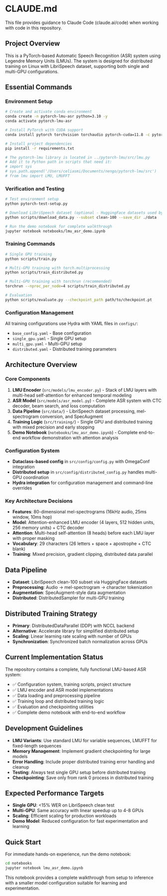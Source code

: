 # CLAUDE.md

This file provides guidance to Claude Code (claude.ai/code) when working with code in this repository.

## Project Overview

This is a PyTorch-based Automatic Speech Recognition (ASR) system using Legendre Memory Units (LMUs). The system is designed for distributed training on Linux with LibriSpeech dataset, supporting both single and multi-GPU configurations.

## Essential Commands

### Environment Setup
```bash
# Create and activate conda environment
conda create -n pytorch-lmu-asr python=3.10 -y
conda activate pytorch-lmu-asr

# Install PyTorch with CUDA support
conda install pytorch torchvision torchaudio pytorch-cuda=11.8 -c pytorch -c nvidia

# Install project dependencies
pip install -r requirements.txt

# The pytorch-lmu library is located in ../pytorch-lmu/src/lmu.py
# Add it to Python path in scripts that need it:
# import sys
# sys.path.append('/Users/celiasmi/Documents/nengo/pytorch-lmu/src')
# from lmu import LMU, LMUFFT
```

### Verification and Testing
```bash
# Test environment setup
python pytorch-test-setup.py

# Download LibriSpeech dataset (optional - HuggingFace datasets used by default)
python scripts/download_data.py --subset clean-100 --save_dir ./data

# Run the demo notebook for complete walkthrough
jupyter notebook notebooks/lmu_asr_demo.ipynb
```

### Training Commands
```bash
# Single GPU training
python scripts/train.py

# Multi-GPU training with torch.multiprocessing
python scripts/train_distributed.py

# Multi-GPU training with torchrun (recommended)
torchrun --nproc_per_node=4 scripts/train_distributed.py

# Evaluation
python scripts/evaluate.py --checkpoint_path path/to/checkpoint.pt
```

### Configuration Management
All training configurations use Hydra with YAML files in `configs/`:
- `base_config.yaml` - Base configuration
- `single_gpu.yaml` - Single GPU setup
- `multi_gpu.yaml` - Multi-GPU setup
- `distributed.yaml` - Distributed training parameters

## Architecture Overview

### Core Components
1. **LMU Encoder** (`src/models/lmu_encoder.py`) - Stack of LMU layers with multi-head self-attention for enhanced temporal modeling
2. **ASR Model** (`src/models/asr_model.py`) - Complete ASR system with CTC decoder, beam search, and loss computation
3. **Data Pipeline** (`src/data/`) - LibriSpeech dataset processing, mel-spectrogram conversion, and SpecAugment
4. **Training Logic** (`src/training/`) - Single GPU and distributed training with mixed precision and early stopping
5. **Demo Notebook** (`notebooks/lmu_asr_demo.ipynb`) - Complete end-to-end workflow demonstration with attention analysis

### Configuration System
- **Dataclass-based config** in `src/config/config.py` with OmegaConf integration
- **Distributed setup** in `src/config/distributed_config.py` handles multi-GPU coordination
- **Hydra integration** for configuration management and command-line overrides

### Key Architecture Decisions
- **Features**: 80-dimensional mel-spectrograms (16kHz audio, 25ms window, 10ms hop)
- **Model**: Attention-enhanced LMU encoder (4 layers, 512 hidden units, 256 memory units) + CTC decoder
- **Attention**: Multi-head self-attention (8 heads) before each LMU layer with proper masking
- **Vocabulary**: 29 characters (26 letters + space + apostrophe + CTC blank)
- **Training**: Mixed precision, gradient clipping, distributed data parallel

## Data Pipeline
- **Dataset**: LibriSpeech clean-100 subset via HuggingFace datasets
- **Preprocessing**: Audio → mel-spectrogram → character tokenization
- **Augmentation**: SpecAugment-style data augmentation
- **Distributed**: DistributedSampler for multi-GPU training

## Distributed Training Strategy
- **Primary**: DistributedDataParallel (DDP) with NCCL backend
- **Alternative**: Accelerate library for simplified distributed setup
- **Scaling**: Linear learning rate scaling with number of GPUs
- **Synchronization**: Synchronized batch normalization across GPUs

## Current Implementation Status
The repository contains a complete, fully functional LMU-based ASR system:
- ✅ Configuration system, training scripts, project structure
- ✅ LMU encoder and ASR model implementations
- ✅ Data loading and preprocessing pipeline
- ✅ Training loop and distributed training logic
- ✅ Evaluation and checkpointing utilities
- ✅ Complete demo notebook with end-to-end workflow

## Development Guidelines
- **LMU Variants**: Use standard LMU for variable sequences, LMUFFT for fixed-length sequences
- **Memory Management**: Implement gradient checkpointing for large models
- **Error Handling**: Include proper distributed training error handling and cleanup
- **Testing**: Always test single GPU setup before distributed training
- **Checkpointing**: Save only from rank 0 process in distributed training

## Expected Performance Targets
- **Single GPU**: <15% WER on LibriSpeech clean test
- **Multi-GPU**: Same accuracy with linear speedup up to 4-8 GPUs
- **Scaling**: Efficient scaling for production workloads
- **Demo Model**: Reduced configuration for fast experimentation and learning

## Quick Start
For immediate hands-on experience, run the demo notebook:
```bash
cd notebooks
jupyter notebook lmu_asr_demo.ipynb
```

This notebook provides a complete walkthrough from setup to inference with a smaller model configuration suitable for learning and experimentation.